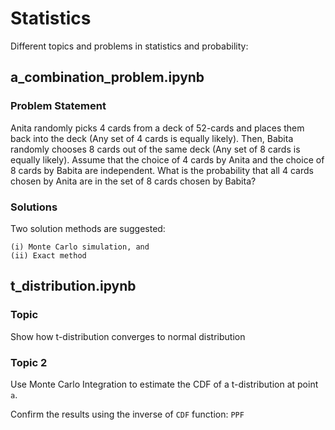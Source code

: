 # Statistics

Different topics and problems in statistics and probability:

## a_combination_problem.ipynb

### Problem Statement

Anita randomly picks 4 cards from a deck of 52-cards and places them back into the deck (Any set of 4 cards is equally likely). 
Then, Babita randomly chooses 8 cards out of the same deck (Any set of 8 cards is equally likely). 
Assume that the choice of 4 cards by Anita and the choice of 8 cards by Babita are independent. 
What is the probability that all 4 cards chosen by Anita are in the set of 8 cards chosen by Babita?

### Solutions

Two solution methods are suggested: 

	(i) Monte Carlo simulation, and 
	(ii) Exact method

## t_distribution.ipynb

### Topic

Show how t-distribution converges to normal distribution

### Topic 2

Use Monte Carlo Integration to estimate the CDF of a t-distribution at point `a`.

Confirm the results using the inverse of `CDF` function: `PPF`